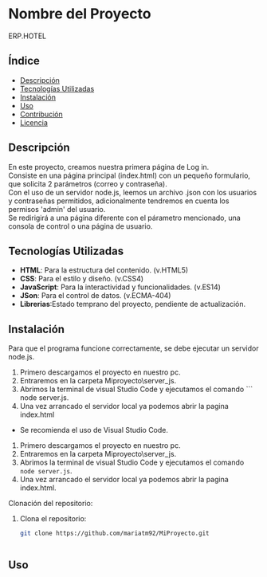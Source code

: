 # Nombre del Proyecto

ERP.HOTEL



## Índice

- [Descripción](#descripción)
- [Tecnologías Utilizadas](#tecnologías-utilizadas)
- [Instalación](#instalación)
- [Uso](#uso)
- [Contribución](#contribución)
- [Licencia](#licencia) 



## Descripción

En este proyecto, creamos nuestra primera página de Log in.  
Consiste en una página principal (index.html) con un pequeño formulario, que solicita 2 parámetros (correo y contraseña).  
Con el uso de un servidor node.js, leemos un archivo .json con los usuarios y contraseñas permitidos, adicionalmente tendremos en cuenta los permisos 'admin' del usuario.  
Se redirigirá a una página diferente con el párametro mencionado, una consola de control o una página de usuario.  



## Tecnologías Utilizadas

- **HTML**: Para la estructura del contenido. (v.HTML5)
- **CSS**: Para el estilo y diseño. (v.CSS4)
- **JavaScript**: Para la interactividad y funcionalidades. (v.ES14)
- **JSon**: Para el control de datos. (v.ECMA-404)
- **Librerias**:Estado temprano del proyecto, pendiente de actualización.     



## Instalación

Para que el programa funcione correctamente, se debe ejecutar un servidor node.js.


1. Primero descargamos el proyecto en nuestro pc.
2. Entraremos en la carpeta Miproyecto\server_js. 
3. Abrimos la terminal de visual Studio Code y ejecutamos el comando  ``` node server.js.
4. Una vez arrancado el servidor local ya podemos abrir la pagina index.html
 
 - Se recomienda el uso de Visual Studio Code.


1. Primero descargamos el proyecto en nuestro pc.
2. Entraremos en la carpeta Miproyecto\server_js.
3. Abrimos la terminal de visual Studio Code y ejecutamos el comando `node server.js`.
4. Una vez arrancado el servidor local ya podemos abrir la pagina index.html.

Clonación del repositorio:

1. Clona el repositorio:
   ```bash
   git clone https://github.com/mariatm92/MiProyecto.git



## Uso

